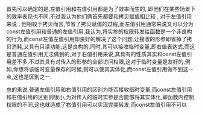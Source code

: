 首先可以确定的是,左值引用和右值引用都是为了效率而生的,
即他们在某些场景下的效率表现也不同,不过我认为他们俩首先都要和拷贝赋值相比较 , 对于左值引用来说 , 他相较于拷贝而言,节省了拷贝赋值的过程,而左值引用通常来说又可以分为const左值引用和普通的左值引用,我认为,将实参的权限转发给函数是一个非良构的行为,而const左值左值引用却良好的解决了这个问题,让接收的形参即省掉了拷贝消耗,又具有只读功能,这是良构的,同时,其可以接收临时变量,即右值表达式,而这是普通左值引用无法做到的,对于右值引用来说,其具有的性质其实和const左值引用差不多,不过其具有对传入的形参的全部访问权限,这对于临时变量是友好的,例如,你想将该临时变量保存的时候,则可以使其实体化,而const左值引用做不到这一点,这也是区别之一.

总的来说,普通左值引用和右值引用的区别为能否接收临时变量,而const左值引用和右值引用的区别则很小,为对传入的临时实参是否能够将其实体化,即函数内控制权限的不同,这也就造成了右值引用可以实现完美转发,而const左值引用不可以